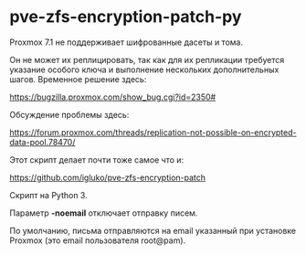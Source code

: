 # pve-zfs-encryption-patch-py

Proxmox 7.1 не поддерживает шифрованные дасеты и тома.

Он не может их реплицировать, так как для их репликации требуется указание особого ключа и выполнение нескольких дополнительных шагов. Временное решение здесь:

https://bugzilla.proxmox.com/show_bug.cgi?id=2350#

Обсуждение проблемы здесь:

https://forum.proxmox.com/threads/replication-not-possible-on-encrypted-data-pool.78470/

Этот скрипт делает почти тоже самое что и:

https://github.com/igluko/pve-zfs-encryption-patch



Скрипт на Python 3.

Параметр **-noemail** отключает отправку писем. 

По умолчанию, письма отправляются на email указанный при установке Proxmox (это email пользователя root@pam).


